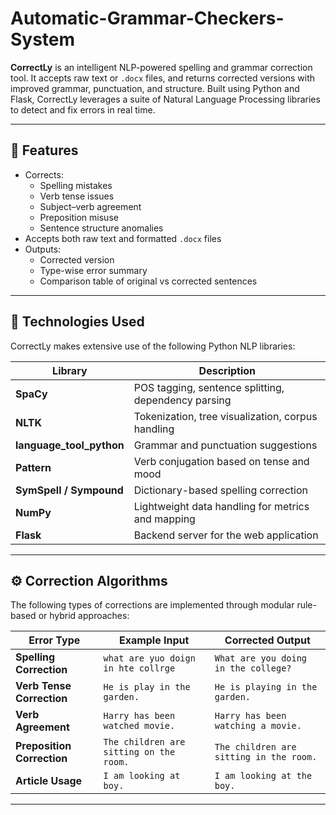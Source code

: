 # Automatic-Grammar-Checkers-System

**CorrectLy** is an intelligent NLP-powered spelling and grammar correction tool. It accepts raw text or `.docx` files, and returns corrected versions with improved grammar, punctuation, and structure. Built using Python and Flask, CorrectLy leverages a suite of Natural Language Processing libraries to detect and fix errors in real time.

---

## 🌟 Features

- Corrects:
  - Spelling mistakes
  - Verb tense issues
  - Subject–verb agreement
  - Preposition misuse
  - Sentence structure anomalies
- Accepts both raw text and formatted `.docx` files
- Outputs:
  - Corrected version
  - Type-wise error summary
  - Comparison table of original vs corrected sentences

---

## 🧠 Technologies Used

CorrectLy makes extensive use of the following Python NLP libraries:

| Library                | Description                                                                 |
|------------------------|-----------------------------------------------------------------------------|
| **SpaCy**              | POS tagging, sentence splitting, dependency parsing                         |
| **NLTK**               | Tokenization, tree visualization, corpus handling                           |
| **language_tool_python** | Grammar and punctuation suggestions                                         |
| **Pattern**            | Verb conjugation based on tense and mood                                    |
| **SymSpell / Sympound**| Dictionary-based spelling correction                                         |
| **NumPy**              | Lightweight data handling for metrics and mapping                           |
| **Flask**              | Backend server for the web application                                      |

---

## ⚙️ Correction Algorithms

The following types of corrections are implemented through modular rule-based or hybrid approaches:

| Error Type                  | Example Input                             | Corrected Output                         |
|----------------------------|-------------------------------------------|------------------------------------------|
| **Spelling Correction**     | `what are yuo doign in hte collrge`       | `What are you doing in the college?`     |
| **Verb Tense Correction**   | `He is play in the garden.`               | `He is playing in the garden.`           |
| **Verb Agreement**          | `Harry has been watched movie.`           | `Harry has been watching a movie.`       |
| **Preposition Correction**  | `The children are sitting on the room.`   | `The children are sitting in the room.`  |
| **Article Usage**           | `I am looking at boy.`                    | `I am looking at the boy.`               |

---
